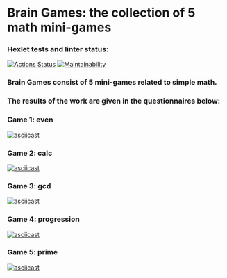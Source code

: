 # Brain Games: the collection of 5 math mini-games

### Hexlet tests and linter status:
[![Actions Status](https://github.com/KaatiPuola/python-project-49/actions/workflows/hexlet-check.yml/badge.svg)](https://github.com/KaatiPuola/python-project-49/actions)
[![Maintainability](https://api.codeclimate.com/v1/badges/3116ca15b6d7128324f2/maintainability)](https://codeclimate.com/github/KaatiPuola/python-project-49/maintainability)

### Brain Games consist of 5 mini-games related to simple math.
### The results of the work are given in the questionnaires below:

### Game 1: even 
[![asciicast](https://asciinema.org/a/8PP4mqd2jUadj5py2BvFqhwgX.svg)](https://asciinema.org/a/8PP4mqd2jUadj5py2BvFqhwgX)

### Game 2: calc
[![asciicast](https://asciinema.org/a/G0fEK18dpjBJ2RHToxB9xfVp6.svg)](https://asciinema.org/a/G0fEK18dpjBJ2RHToxB9xfVp6)

### Game 3: gcd
[![asciicast](https://asciinema.org/a/7dhCKYUwtqMGDnt66ONPHx43t.svg)](https://asciinema.org/a/7dhCKYUwtqMGDnt66ONPHx43t)

### Game 4: progression
[![asciicast](https://asciinema.org/a/9vtFL4kk4n6jt0TgxCoRAYs5g.svg)](https://asciinema.org/a/9vtFL4kk4n6jt0TgxCoRAYs5g)

### Game 5: prime
[![asciicast](https://asciinema.org/a/YV7eAsQ84xNVr1YzO5wBVIsRD.svg)](https://asciinema.org/a/YV7eAsQ84xNVr1YzO5wBVIsRD)

